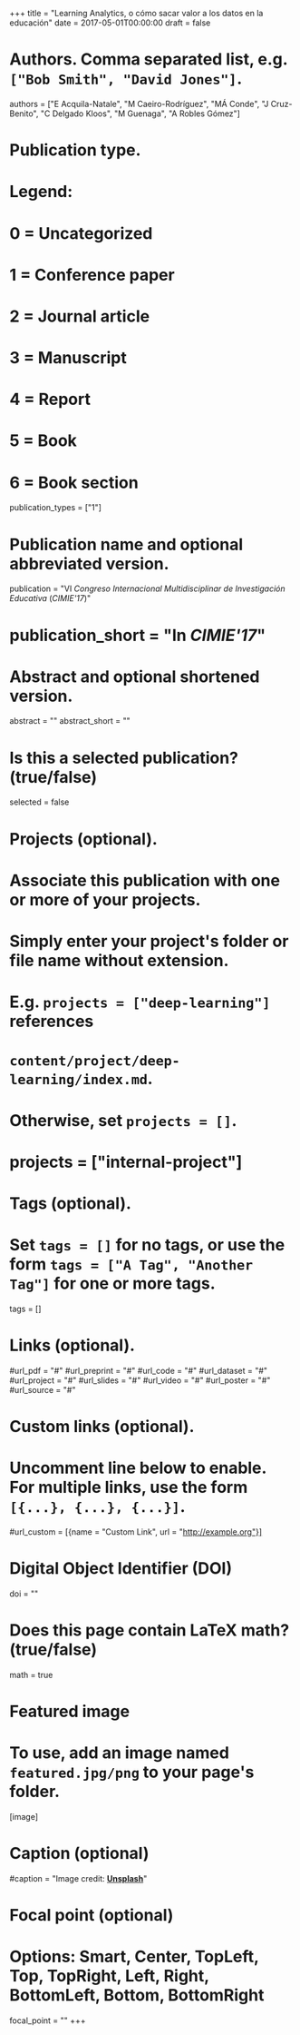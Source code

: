 +++
title = "Learning Analytics, o cómo sacar valor a los datos en la educación"
date = 2017-05-01T00:00:00
draft = false

# Authors. Comma separated list, e.g. `["Bob Smith", "David Jones"]`.

authors = ["E Acquila-Natale", "M Caeiro-Rodríguez", "MÁ Conde", "J Cruz-Benito", "C Delgado Kloos", "M Guenaga", "A Robles Gómez"]

# Publication type.

# Legend:
# 0 = Uncategorized
# 1 = Conference paper
# 2 = Journal article
# 3 = Manuscript
# 4 = Report
# 5 = Book
# 6 = Book section

publication_types = ["1"]

# Publication name and optional abbreviated version.

publication = "VI _Congreso Internacional Multidisciplinar de Investigación Educativa_ (_CIMIE'17_)"
# publication_short = "In _CIMIE'17_"

# Abstract and optional shortened version.

abstract = ""
abstract_short = ""

# Is this a selected publication? (true/false)

selected = false

# Projects (optional).

# Associate this publication with one or more of your projects.

# Simply enter your project's folder or file name without extension.
# E.g. `projects = ["deep-learning"]` references
# `content/project/deep-learning/index.md`.

# Otherwise, set `projects = []`.
# projects = ["internal-project"]

# Tags (optional).

# Set `tags = []` for no tags, or use the form `tags = ["A Tag", "Another Tag"]` for one or more tags.

tags = []

# Links (optional).

#url_pdf = "#"
#url_preprint = "#"
#url_code = "#"
#url_dataset = "#"
#url_project = "#"
#url_slides = "#"
#url_video = "#"
#url_poster = "#"
#url_source = "#"

# Custom links (optional).

# Uncomment line below to enable. For multiple links, use the form `[{...}, {...}, {...}]`.

#url_custom = [{name = "Custom Link", url = "http://example.org"}]

# Digital Object Identifier (DOI)

doi = ""

# Does this page contain LaTeX math? (true/false)

math = true

# Featured image

# To use, add an image named `featured.jpg/png` to your page's folder.

[image]

# Caption (optional)
#caption = "Image credit: [**Unsplash**](https://unsplash.com/photos/pLCdAaMFLTE)"

# Focal point (optional)
# Options: Smart, Center, TopLeft, Top, TopRight, Left, Right, BottomLeft, Bottom, BottomRight
focal_point = ""
+++
